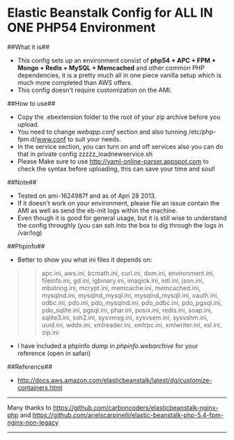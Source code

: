 Elastic Beanstalk Config for ALL IN ONE PHP54 Environment
==============
##What it is##
- This config sets up an environment consist of **php54 + APC + FPM + Mongo + Redis + MySQL + Memcached** and other common PHP dependencies, it is a pretty much all in one piece vanilla setup which is much more completed than AWS offers. 
- This config doesn't require customization on the AMI.


##How to use##
- Copy the .ebextension folder to the root of your zip archive before you upload.
- You need to change *webapp.conf* section and also tunning /etc/php-fpm.d/www.conf to suit your needs.
- In the service section, you can turn on and off services also you can do that in private config zzzzz_loadnewservice.sh
- Please Make sure to use http://yaml-online-parser.appspot.com to check the syntax before uploading, this can save your time and soul!

##Note##
- Tested on ami-1624987f and as of Apri 28 2013. 
- If it doesn't work on your environment, please file an issue contain the AMI as well as send the eb-init logs within the machine.
- Even though it is good for general usage, but it is still wise to understand the config throughly (you can ssh into the box to dig through the logs in /var/log)

##Phpinfo##
- Better to show you what ini files it depends on:
>> apc.ini, aws.ini, bcmath.ini, curl.ini, dom.ini, environment.ini, fileinfo.ini, gd.ini, igbinary.ini, imagick.ini, intl.ini, json.ini, mbstring.ini, mcrypt.ini, memcache.ini, memcached.ini, mysqlnd.ini, mysqlnd_mysql.ini, mysqlnd_mysqli.ini, oauth.ini, odbc.ini, pdo.ini, pdo_mysqlnd.ini, pdo_odbc.ini, pdo_pgsql.ini, pdo_sqlite.ini, pgsql.ini, phar.ini, posix.ini, redis.ini, soap.ini, sqlite3.ini, ssh2.ini, sysvmsg.ini, sysvsem.ini, sysvshm.ini, uuid.ini, wddx.ini, xmlreader.ini, xmlrpc.ini, xmlwriter.ini, xsl.ini, zip.ini
- I have included a phpinfo dump in *phpinfo.webarchive* for your reference (open in safari)

##Reference##
- http://docs.aws.amazon.com/elasticbeanstalk/latest/dg/customize-containers.html


***
Many thanks to https://github.com/carboncoders/elasticbeanstalk-nginx-php and https://github.com/arielscarpinelli/elastic-beanstalk-php-5.4-fpm-nginx-non-legacy
***